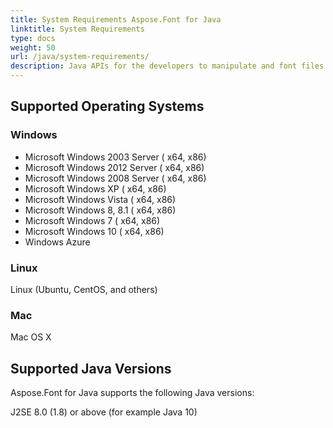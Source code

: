 ```yaml
---
title: System Requirements Aspose.Font for Java
linktitle: System Requirements
type: docs
weight: 50
url: /java/system-requirements/
description: Java APIs for the developers to manipulate and font files. Learn the system requirements to start working with the Aspose.Font API Solution for Java.
---
```


## **Supported Operating Systems**
### **Windows**
 * Microsoft Windows 2003 Server ( x64, x86)
 * Microsoft Windows 2012 Server ( x64, x86)
 * Microsoft Windows 2008 Server ( x64, x86)
 * Microsoft Windows XP ( x64, x86)
 * Microsoft Windows Vista ( x64, x86)
 * Microsoft Windows 8, 8.1 ( x64, x86)
 * Microsoft Windows 7 ( x64, x86)
 * Microsoft Windows 10 ( x64, x86)
 * Windows Azure

### **Linux**
 Linux (Ubuntu, CentOS, and others)

### **Mac**
 Mac OS X

## **Supported Java Versions**
 Aspose.Font for Java supports the following Java versions:

 J2SE 8.0 (1.8) or above (for example Java 10)
